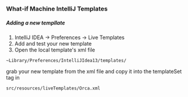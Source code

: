 ### What-if Machine IntelliJ Templates

##### Adding a new templlate
1. IntelliJ IDEA -> Preferences -> Live Templates
1. Add and test your new template
1. Open the local template's xml file
```
~Library/Preferences/IntelliJIdea13/templates/
```
grab your new template from the xml file and copy it into the templateSet tag in
```
src/resources/liveTemplates/Orca.xml
```
